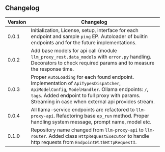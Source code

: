 ## Changelog

| Version | Changelog                                                                                                                                                                                                                                             |
|---------|-------------------------------------------------------------------------------------------------------------------------------------------------------------------------------------------------------------------------------------------------------|
| 0.0.1   | Initialization, License, setup, interface for each endpoint and sample `ping` EP. Autoloader of builtin endpoints and for the future implementations.                                                                                                 |
| 0.0.2   | Add base models for api call (module `llm_proxy_rest.data_models` with `error.py` handling. Decorators to check required params and to measure the response time.                                                                                     |
| 0.0.3   | Proper `AutoLoading` for each found endpoint. Implementation of `ApiTypesDispatcher`, `ApiModelConfig`, `ModelHandler`. Ollama endpoints: `/`, `tags`. Added endpoint to full proxy with params. Streaming in case when external api provides stream. |
| 0.0.4   | All llama-service endpoints are refactored to `llm-proxy-api`. Refactoring base `ep_run` method. Proper handling system message, prompt name, model etc.                                                                                              |
| 0.1.0   | Repository name changed from `llm-proxy-api` to `llm-router`. Added class `HttpRequestExecutor` to handle http requests from `EndpointWithHttpRequestI`.                                                                                              |